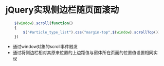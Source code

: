 # jQuery实现侧边栏随页面滚动

```javascript
    $(window).scroll(function()
    {
        $("#article_type_list").css("margin-top",$(window).scrollTop());
    })
```

* 通过window对象的scroll事件触发
* 通过将侧边栏相对其原来位置的上边距值与窗体所在页面的位置值设置相同实现